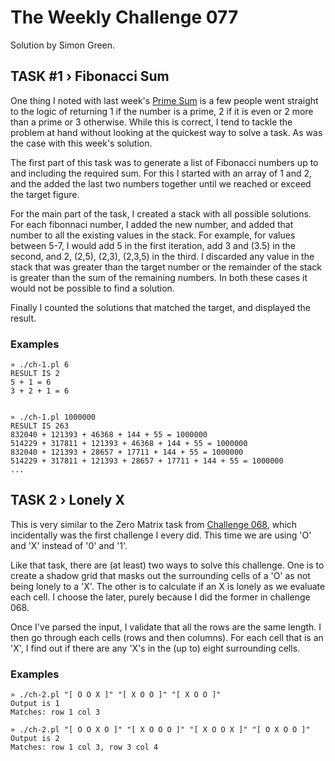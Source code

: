 # The Weekly Challenge 077

Solution by Simon Green.

## TASK #1 › Fibonacci Sum

One thing I noted with last week's [Prime Sum](https://perlweeklychallenge.org/blog/perl-weekly-challenge-076/#TASK1/) is a few people went straight to the logic of returning 1 if the number is a prime, 2 if it is even or 2 more than a prime or 3 otherwise. While this is correct, I tend to tackle the problem at hand without looking at the quickest way to solve a task. As was the case with this week's solution.

The first part of this task was to generate a list of Fibonacci numbers up to and including the required sum. For this I started with an array of 1 and 2, and the added the last two numbers together until we reached or exceed the target figure.

For the main part of the task, I created a stack with all possible solutions. For each fibonnaci number, I added the new number, and added that number to all the existing values in the stack. For example, for values between 5-7, I would add 5 in the first iteration, add 3 and (3.5) in the second, and 2, (2,5), (2,3), (2,3,5) in the third. I discarded any value in the stack that was greater than the target number or the remainder of the stack is greater than the sum of the remaining numbers. In both these cases it would not be possible to find a solution.

Finally I counted the solutions that matched the target, and displayed the result.

### Examples

    » ./ch-1.pl 6
    RESULT IS 2
    5 + 1 = 6
    3 + 2 + 1 = 6


    » ./ch-1.pl 1000000
    RESULT IS 263
    832040 + 121393 + 46368 + 144 + 55 = 1000000
    514229 + 317811 + 121393 + 46368 + 144 + 55 = 1000000
    832040 + 121393 + 28657 + 17711 + 144 + 55 = 1000000
    514229 + 317811 + 121393 + 28657 + 17711 + 144 + 55 = 1000000
    ...

## TASK 2 › Lonely X

This is very similar to the Zero Matrix task from [Challenge 068](https://perlweeklychallenge.org/blog/perl-weekly-challenge-068/), which incidentally was the first challenge I every did. This time we are using 'O' and 'X' instead of '0' and '1'.

Like that task, there are (at least) two ways to solve this challenge. One is to create a shadow grid that masks out the surrounding cells of a 'O' as not being lonely to a 'X'. The other is to calculate if an X is lonely as we evaluate each cell. I choose the later, purely because I did the former in challenge 068.

Once I've parsed the input, I validate that all the rows are the same length. I then go through each cells (rows and then columns). For each cell that is an 'X', I find out if there are any 'X's in the (up to) eight surrounding cells.

### Examples

    » ./ch-2.pl "[ O O X ]" "[ X O O ]" "[ X O O ]"
    Output is 1
    Matches: row 1 col 3

    » ./ch-2.pl "[ O O X O ]" "[ X O O O ]" "[ X O O X ]" "[ O X O O ]"
    Output is 2
    Matches: row 1 col 3, row 3 col 4
